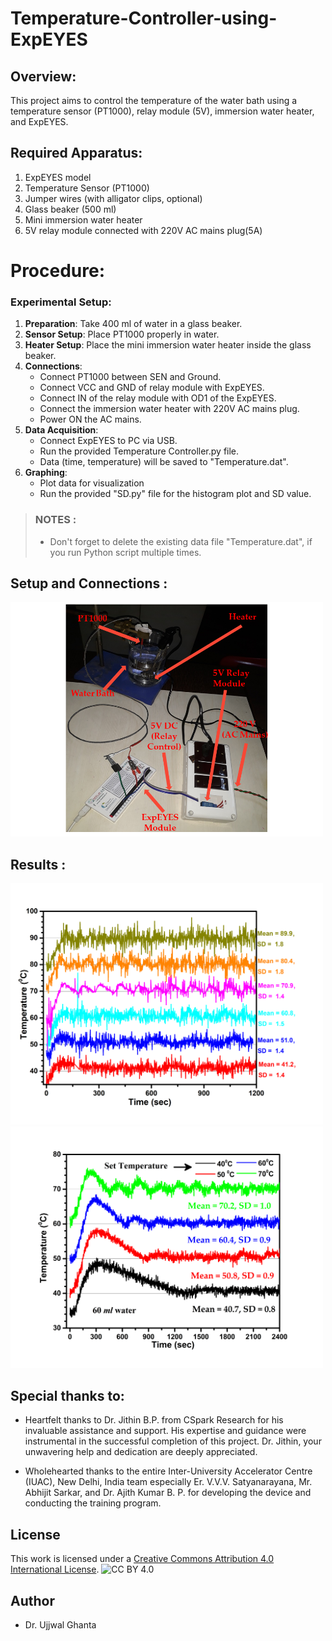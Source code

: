 # Temperature-Controller-using-ExpEYES

## Overview:
This project aims to control the temperature of the water bath using a temperature sensor (PT1000), relay module (5V), immersion water heater, and ExpEYES.

## Required Apparatus:
1. ExpEYES model
2. Temperature Sensor (PT1000)
3. Jumper wires (with alligator clips, optional)
6. Glass beaker (500 ml)
6. Mini immersion water heater
7. 5V relay module connected with 220V AC mains plug(5A)

# Procedure:

### Experimental Setup:
1. **Preparation**: Take 400 ml of water in a glass beaker.
2. **Sensor Setup**: Place PT1000 properly in water.
3. **Heater Setup**: Place the mini immersion water heater inside the glass beaker.
4. **Connections**:
   - Connect PT1000 between SEN and Ground.
   - Connect VCC and GND of relay module with ExpEYES.
   - Connect IN of the relay module with OD1 of the ExpEYES.
   - Connect the immersion water heater with 220V AC mains plug.
   - Power ON the AC mains.
5. **Data Acquisition**:
   - Connect ExpEYES to PC via USB.
   - Run the provided Temperature Controller.py file.
   - Data (time, temperature) will be saved to "Temperature.dat".
6. **Graphing**:
   - Plot data for visualization
   - Run the provided "SD.py" file for the histogram plot and SD value.
     
> ### NOTES :
> - Don't forget to delete the existing data file "Temperature.dat", if you run Python script multiple times.

 ## Setup and Connections :
 <img src="./Temperature Controller Setup.png" alt="Experimental_Setup" width="500" title="Experimental_Setup">

 ## Results :
 <img src="./Termerature_1.png" alt="Temperture Controller" width="500" title="Results">

  <img src="./Temperature_2.png" alt="Temperture Controller 2" width="500" title="Results">


 ## Special thanks to:

- Heartfelt thanks to Dr. Jithin B.P. from CSpark Research for his invaluable assistance and support. His expertise and guidance were instrumental in the successful completion of this project. Dr. Jithin, your unwavering help and dedication are deeply appreciated.

- Wholehearted thanks to the entire Inter-University Accelerator Centre (IUAC), New Delhi, India team especially Er. V.V.V. Satyanarayana, Mr. Abhijit Sarkar, and Dr. Ajith Kumar B. P. for developing the device and conducting the training program.

## License
This work is licensed under a [Creative Commons Attribution 4.0 International License](https://creativecommons.org/licenses/by/4.0/).
![CC BY 4.0](https://i.creativecommons.org/l/by/4.0/88x31.png)

## Author
  - Dr. Ujjwal Ghanta

